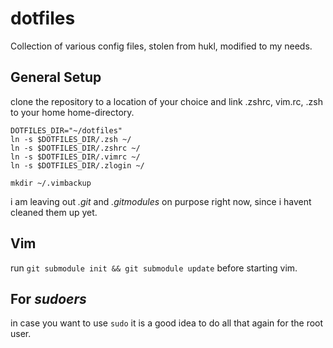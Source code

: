 dotfiles
========

Collection of various config files, stolen from hukl, modified to my needs.

## General Setup
clone the repository to a location of your choice and link .zshrc, vim.rc, .zsh to your home home-directory.


    DOTFILES_DIR="~/dotfiles"
    ln -s $DOTFILES_DIR/.zsh ~/
    ln -s $DOTFILES_DIR/.zshrc ~/
    ln -s $DOTFILES_DIR/.vimrc ~/
    ln -s $DOTFILES_DIR/.zlogin ~/

    mkdir ~/.vimbackup

i am leaving out *.git* and *.gitmodules* on purpose right now, since i havent cleaned them up yet.


## Vim

run ```git submodule init && git submodule update``` before starting vim.


## For *sudoers*

in case you want to use `sudo` it is a good idea to do all that again for the root user.
